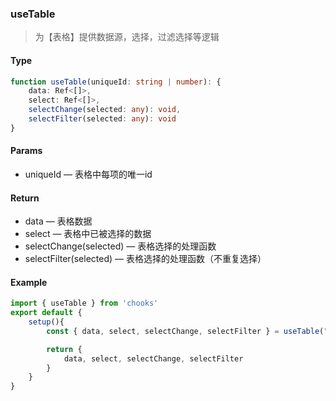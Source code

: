 ### useTable

> 为【表格】提供数据源，选择，过滤选择等逻辑

#### Type
```ts
function useTable(uniqueId: string | number): {
    data: Ref<[]>,
    select: Ref<[]>,
    selectChange(selected: any): void,
    selectFilter(selected: any): void
}
```
#### Params
- uniqueId &mdash; 表格中每项的唯一id

#### Return
- data &mdash; 表格数据
- select &mdash; 表格中已被选择的数据
- selectChange(selected) &mdash; 表格选择的处理函数
- selectFilter(selected) &mdash; 表格选择的处理函数（不重复选择）

#### Example
```js
import { useTable } from 'chooks'
export default {
    setup(){
        const { data, select, selectChange, selectFilter } = useTable("id")

        return {
            data, select, selectChange, selectFilter
        }
    }
}
```
